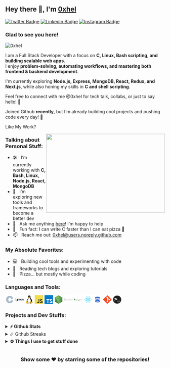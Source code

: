 ## Hey there 👋, I'm [0xhel](https://github.com/0xhel)

[![Twitter Badge](https://img.shields.io/badge/-Twitter-00acee?style=flat-square&logo=Twitter&logoColor=white)](https://twitter.com/0xhel)
[![Linkedin Badge](https://img.shields.io/badge/-LinkedIn-0e76a8?style=flat-square&logo=Linkedin&logoColor=white)](https://linkedin.com/in/0xhel)
[![Instagram Badge](https://img.shields.io/badge/-Instagram-e4405f?style=flat-square&logo=Instagram&logoColor=white)](https://instagram.com/0xhel/)

### Glad to see you here! 
<p align="left"> <img src="https://komarev.com/ghpvc/?username=0xhel&label=Profile%20views&color=0e75b6&style=flat" alt="0xhel" /> </p>

I am a Full Stack Developer with a focus on **C, Linux, Bash scripting, and building scalable web apps**.  
I enjoy **problem-solving, automating workflows, and mastering both frontend & backend development**.  

I'm currently exploring **Node.js, Express, MongoDB, React, Redux, and Next.js**, while also honing my skills in **C and shell scripting**.

Feel free to connect with me @0xhel for tech talk, collabs, or just to say hello! 🌟

Joined Github **recently**, but I’m already building cool projects and pushing code every day! 🚀

Like My Work?

<img align="right" height="250" width="375" alt="" src="https://raw.githubusercontent.com/0xhel/0xhel/main/assets/coding.gif" />

### Talking about Personal Stuff:

- 🛠 &nbsp; I’m currently working with **C, Bash, Linux, Node.js, React, MongoDB**  
- 🚀 &nbsp; I’m exploring new tools and frameworks to become a better dev  
- 💬 &nbsp; Ask me anything [here](https://github.com/0xhel/0xhel/issues)! I’m happy to help  
- 👾 &nbsp; Fun fact: I can write C faster than I can eat pizza 🍕  
- 📫 &nbsp; Reach me out: 0xhel@users.noreply.github.com  

### My Absolute Favorites:

- 💻 &nbsp; Building cool tools and experimenting with code  
- 📰 &nbsp; Reading tech blogs and exploring tutorials  
- 🍕 &nbsp; Pizza… but mostly while coding  

### Languages and Tools:

<code><img height="27" src="https://raw.githubusercontent.com/github/explore/80688e429a7d4ef2fca1e82350fe8e3517d3494d/topics/c/c.png" alt="C"></code>
<code><img height="27" src="https://raw.githubusercontent.com/github/explore/80688e429a7d4ef2fca1e82350fe8e3517d3494d/topics/bash/bash.png" alt="bash"></code>
<code><img height="27" src="https://raw.githubusercontent.com/github/explore/80688e429a7d4ef2fca1e82350fe8e3517d3494d/topics/linux/linux.png" alt="linux"></code>
<code><img height="27" src="https://raw.githubusercontent.com/github/explore/80688e429a7d4ef2fca1e82350fe8e3517d3494d/topics/javascript/javascript.png" alt="javascript"></code>
<code><img height="27" src="https://raw.githubusercontent.com/github/explore/80688e429a7d4ef2fca1e82350fe8e3517d3494d/topics/typescript/typescript.png" alt="typescript"></code>
<code><img height="27" src="https://raw.githubusercontent.com/github/explore/80688e429a7d4ef2fca1e82350fe8e3517d3494d/topics/nodejs/nodejs.png" alt="nodejs"></code>
<code><img height="27" src="https://raw.githubusercontent.com/github/explore/80688e429a7d4ef2fca1e82350fe8e3517d3494d/topics/express/express.png" alt="express"></code>
<code><img height="27" src="https://raw.githubusercontent.com/github/explore/80688e429a7d4ef2fca1e82350fe8e3517d3494d/topics/mongodb/mongodb.png" alt="mongodb"></code>
<code><img height="27" src="https://raw.githubusercontent.com/github/explore/80688e429a7d4ef2fca1e82350fe8e3517d3494d/topics/react/react.png" alt="react"></code>
<code><img height="27" src="https://raw.githubusercontent.com/github/explore/80688e429a7d4ef2fca1e82350fe8e3517d3494d/topics/sql/sql.png" alt="sql"></code>
<code><img height="27" src="https://raw.githubusercontent.com/devicons/devicon/master/icons/git/git-original.svg" alt="git"></code>
<code><img height="27" src="https://raw.githubusercontent.com/github/explore/80688e429a7d4ef2fca1e82350fe8e3517d3494d/topics/terminal/terminal.png" alt="terminal"></code>

### Projects and Dev Stuffs:

<details>
  <summary><b>⚡ Github Stats</b></summary>

  <br />
  <img height="180em" src="https://github-readme-stats.vercel.app/api?username=0xhel&show_icons=true&hide_border=true&&count_private=true&include_all_commits=true" />
  <img height="180em" src="https://github-readme-stats.vercel.app/api/top-langs/?username=0xhel&show_icons=true&hide_border=true&layout=compact&langs_count=8"/>
</details>

<details>
  <summary>☄️ Github Streaks</summary>

  <br />
  <img height="180em" src="https://github-readme-streak-stats.herokuapp.com/?user=0xhel&hide_border=true" />
</details>

<details>
  <br />
  <summary><b>⚙️ Things I use to get stuff done</b></summary>
  	<ul>
  	    <li><b>OS:</b> Linux (Arch Linux)</li>
	    <li><b>Laptop:</b> Custom Build / Laptop</li>
  	    <li><b>Browser:</b> Firefox & Chrome</li>
	    <li><b>Terminal:</b> ZSH: Oh My Zsh (Powerlevel10k)</li>
	    <li><b>Code Editor:</b> Neovim & VSCode</li>
 	    <li><b>Other Tools:</b> Git, GitHub, Postman, Notion</li>
	    <li><b>Project Management:</b> Agile/Scrum</li>
	</ul>
</details>

#

<div align="center">

### Show some ❤️ by starring some of the repositories!

</div>
